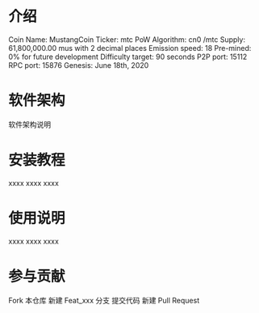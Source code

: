 # 介绍
Coin Name: MustangCoin
Ticker: mtc
PoW Algorithm: cn0 /mtc
Supply: 61,800,000.00 mus with 2 decimal places
Emission speed: 18
Pre-mined: 0% for future development
Difficulty target: 90 seconds
P2P port: 15112
RPC port: 15876
Genesis: June 18th, 2020

# 软件架构
软件架构说明

# 安装教程
xxxx
xxxx
xxxx
# 使用说明
xxxx
xxxx
xxxx
# 参与贡献
Fork 本仓库
新建 Feat_xxx 分支
提交代码
新建 Pull Request